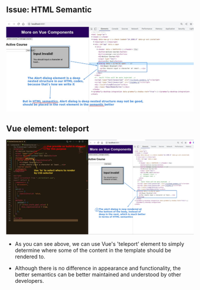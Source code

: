 ## **Issue: HTML Semantic**

![Alt HTML semantic issue](pic/01.jpg)

## **Vue element: teleport**

![Alt teleport](pic/02.jpg)

- As you can see above, we can use Vue's 'teleport' element to simply determine where some of the content in the template should be rendered to.

- Although there is no difference in appearance and functionality, the better semantics can be better maintained and understood by other developers.
